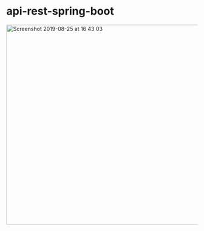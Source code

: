 # api-rest-spring-boot

<img width="526" alt="Screenshot 2019-08-25 at 16 43 03" src="https://i.imgur.com/B7DuAAN.jpg">